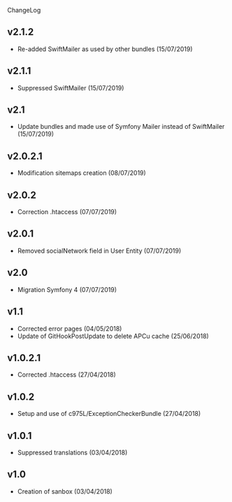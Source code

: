 ChangeLog

v2.1.2
------
- Re-added SwiftMailer as used by other bundles (15/07/2019)

v2.1.1
------
- Suppressed SwiftMailer (15/07/2019)

v2.1
----
- Update bundles and made use of Symfony Mailer instead of SwiftMailer (15/07/2019)

v2.0.2.1
--------
- Modification sitemaps creation (08/07/2019)

v2.0.2
------
- Correction .htaccess (07/07/2019)

v2.0.1
------
- Removed socialNetwork field in User Entity (07/07/2019)

v2.0
----
- Migration Symfony 4 (07/07/2019)

v1.1
----
- Corrected error pages (04/05/2018)
- Update of GitHookPostUpdate to delete APCu cache (25/06/2018)

v1.0.2.1
--------
- Corrected .htaccess (27/04/2018)

v1.0.2
------
- Setup and use of c975L/ExceptionCheckerBundle (27/04/2018)

v1.0.1
------
- Suppressed translations (03/04/2018)

v1.0
----
- Creation of sanbox (03/04/2018)